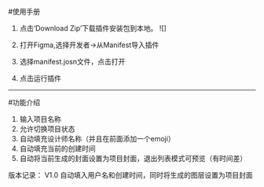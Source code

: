 #使用手册

1. 点击‘Download Zip’下载插件安装包到本地。
![]

2. 打开Figma,选择开发者->从Manifest导入插件


3. 选择manifest.josn文件，点击打开

4. 点击运行插件

----

#功能介绍
1.  输入项目名称
2.  允许切换项目状态
3.  自动填充设计师名称（并且在前面添加一个emoji）
4.  自动填充当前的创建时间
5.  自动将当前生成的封面设置为项目封面，退出列表模式可预览（有时间差）



版本记录：
V1.0 自动填入用户名和创建时间，同时将生成的图层设置为项目封面

